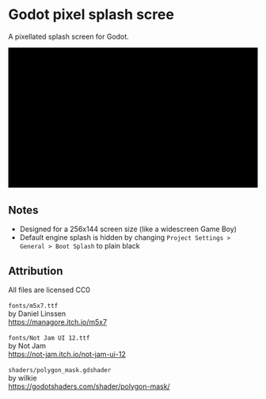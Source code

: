# Godot pixel splash scree

A pixellated splash screen for Godot.

![preview](preview.gif)

## Notes

- Designed for a 256x144 screen size (like a widescreen Game Boy)
- Default engine splash is hidden by changing `Project Settings > General > Boot Splash` to plain black

## Attribution

All files are licensed CC0

`fonts/m5x7.ttf`  
by Daniel Linssen  
https://managore.itch.io/m5x7

`fonts/Not Jam UI 12.ttf`  
by Not Jam  
https://not-jam.itch.io/not-jam-ui-12

`shaders/polygon_mask.gdshader`  
by wilkie  
https://godotshaders.com/shader/polygon-mask/
